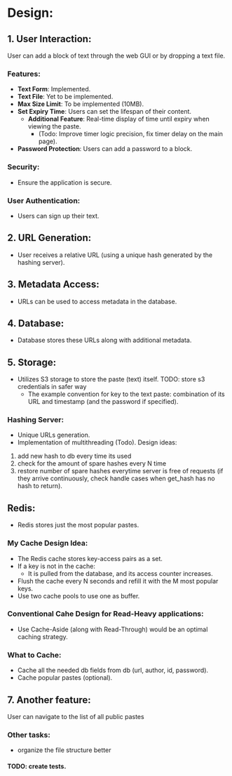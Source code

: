 # Design:

## 1. User Interaction:
User can add a block of text through the web GUI or by dropping a text file.

### Features:
- **Text Form**: Implemented.
- **Text File**: Yet to be implemented.
- **Max Size Limit**: To be implemented (10MB).
- **Set Expiry Time**: Users can set the lifespan of their content.
    - **Additional Feature**: Real-time display of time until expiry when viewing the paste.
        - (Todo: Improve timer logic precision, fix timer delay on the main page).
- **Password Protection**: Users can add a password to a block.

### Security:
- Ensure the application is secure.

### User Authentication:
- Users can sign up their text.

## 2. URL Generation:
- User receives a relative URL (using a unique hash generated by the hashing server).

## 3. Metadata Access:
- URLs can be used to access metadata in the database.

## 4. Database:
- Database stores these URLs along with additional metadata.

## 5. Storage:
- Utilizes S3 storage to store the paste (text) itself.
TODO: store s3 credentials in safer way
    - The example convention for key to the text paste: combination of its URL and timestamp (and the password if specified).

### Hashing Server:
- Unique URLs generation.
- Implementation of multithreading (Todo).
Design ideas:
1. add new hash to db every time its used
2. check for the amount of spare hashes every N time
3. restore number of spare hashes everytime server is free of requests (if they arrive continuously, check handle cases when get_hash has no hash to return).

## Redis:
- Redis stores just the most popular pastes.

### My Cache Design Idea:
- The Redis cache stores key-access pairs as a set.
- If a key is not in the cache:
    - It is pulled from the database, and its access counter increases.
- Flush the cache every N seconds and refill it with the M most popular keys.
- Use two cache pools to use one as buffer.

### Conventional Cahe Design for Read-Heavy applications:
- Use Cache-Aside (along with Read-Through) would be an optimal caching strategy.

### What to Cache:
- Cache all the needed db fields from db (url, author, id, password).
- Cache popular pastes (optional).

## 7. Another feature:
User can navigate to the list of all public pastes

### Other tasks:
- organize the file structure better

#### TODO: create tests.